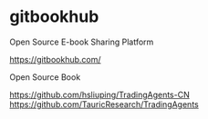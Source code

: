 # gitbookhub
Open Source E-book Sharing Platform

https://gitbookhub.com/


Open Source Book


https://github.com/hsliuping/TradingAgents-CN
https://github.com/TauricResearch/TradingAgents

